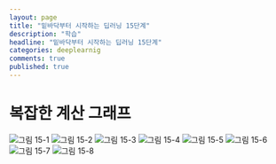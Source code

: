 ```yaml
---
layout: page
title: "밑바닥부터 시작하는 딥러닝 15단계"
description: "학습"
headline: "밑바닥부터 시작하는 딥러닝 15단계"
categories: deeplearnig
comments: true
published: true
---
```

# 복잡한 계산 그래프
![그림 15-1](https://user-images.githubusercontent.com/73815944/110056939-04498380-7da3-11eb-8a15-43bc5393507c.png)
![그림 15-2](https://user-images.githubusercontent.com/73815944/110056940-06abdd80-7da3-11eb-87c4-18566e208ffe.png)
![그림 15-3](https://user-images.githubusercontent.com/73815944/110056946-090e3780-7da3-11eb-98e3-a3a17ce2f84d.png)
![그림 15-4](https://user-images.githubusercontent.com/73815944/110056950-0a3f6480-7da3-11eb-81ba-0879e2ea7b36.png)
![그림 15-5](https://user-images.githubusercontent.com/73815944/110056959-0dd2eb80-7da3-11eb-8b1c-3f920b4236b2.png)
![그림 15-6](https://user-images.githubusercontent.com/73815944/110056968-11ff0900-7da3-11eb-8068-c4a3d1dd26ef.png)
![그림 15-7](https://user-images.githubusercontent.com/73815944/110056975-14616300-7da3-11eb-89de-72899b65a723.png)
![그림 15-8](https://user-images.githubusercontent.com/73815944/110056980-162b2680-7da3-11eb-919b-a4a2b30c4867.png)


```python

```

